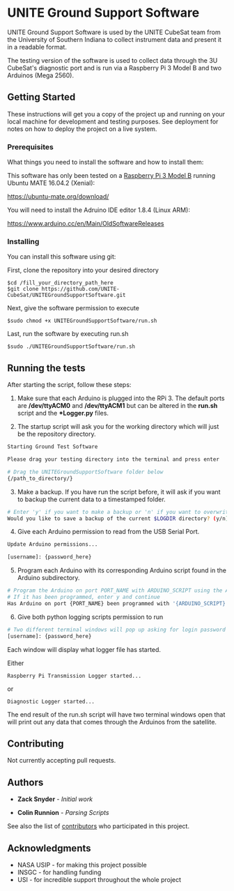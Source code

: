 # UNITE Ground Support Software

UNITE Ground Support Software is used by the UNITE CubeSat team from the University of Southern Indiana to collect instrument data and present it in a readable format. 

The testing version of the software is used to collect data through the 3U CubeSat's diagnostic port and is run via a Raspberry Pi 3 Model B and two Arduinos (Mega 2560). 

## Getting Started

These instructions will get you a copy of the project up and running on your local machine for development and testing purposes. See deployment for notes on how to deploy the project on a live system.

### Prerequisites

What things you need to install the software and how to install them:


This software has only been tested on a [Raspberry Pi 3 Model B](https://www.raspberrypi.org/products/raspberry-pi-3-model-b/) running Ubuntu MATE 16.04.2 (Xenial):

https://ubuntu-mate.org/download/


You will need to install the Adruino IDE editor 1.8.4 (Linux ARM):

https://www.arduino.cc/en/Main/OldSoftwareReleases


### Installing

You can install this software using git:

First, clone the repository into your desired directory
```
$cd /fill_your_directory_path_here
$git clone https://github.com/UNITE-CubeSat/UNITEGroundSupportSoftware.git
```

Next, give the software permission to execute
```
$sudo chmod +x UNITEGroundSupportSoftware/run.sh
```

Last, run the software by executing run.sh
```
$sudo ./UNITEGroundSupportSoftware/run.sh
```

## Running the tests

After starting the script, follow these steps:

1. Make sure that each Arduino is plugged into the RPi 3.
   The default ports are __/dev/ttyACM0__ and __/dev/ttyACM1__ but can be altered in the __run.sh__ script and the __*Logger.py__ files.

2. The startup script will ask you for the working directory which will just be the repository directory.

```bash
Starting Ground Test Software

Please drag your testing directory into the terminal and press enter

# Drag the UNITEGroundSupportSoftware folder below
{/path_to_directory/}
``` 

3. Make a backup. If you have run the script before, it will ask if you want to backup the current data to a timestamped folder.

```bash
# Enter 'y' if you want to make a backup or 'n' if you want to overwrite the current data logs
Would you like to save a backup of the current $LOGDIR directory? (y/n)
```

4. Give each Arduino permission to read from the USB Serial Port.

```bash
Update Arduino permissions...

[username]: {password_here}
```

5. Program each Arduino with its corresponding Arduino script found in the Arduino subdirectory.

```bash
# Program the Arduino on port PORT_NAME with ARDUINO_SCRIPT using the ARDUINO IDE
# If it has been programmed, enter y and continue
Has Arduino on port {PORT_NAME} been programmed with '{ARDUINO_SCRIPT}' ? (y/n)
```

6. Give both python logging scripts permission to run

```bash
# Two different terminal windows will pop up asking for login password
[username]: {password_here}
```

Each window will display what logger file has started.

Either

```
Raspberry Pi Transmission Logger started...
```

or

```
Diagnostic Logger started...
```

The end result of the run.sh script will have two terminal windows open that will print out any data that comes through the Arduinos from the satellite.

## Contributing

Not currently accepting pull requests.

## Authors

* **Zack Snyder** - *Initial work*

* **Colin Runnion** - *Parsing Scripts*

See also the list of [contributors](https://github.com/UNITE-CubeSat/UNITEGroundSupportSoftware/contributors) who participated in this project.

## Acknowledgments

* NASA USIP - for making this project possible
* INSGC - for handling funding
* USI - for incredible support throughout the whole project
